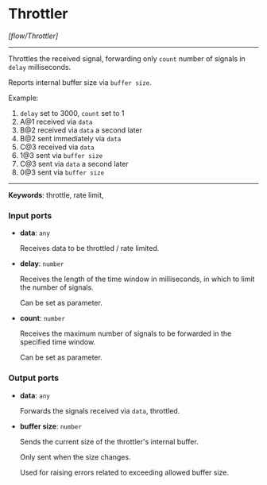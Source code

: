 # Throttler

_[flow/Throttler]_

---

Throttles the received signal, forwarding only `count` number of signals in `delay` milliseconds.  
  
Reports internal buffer size via `buffer size`.  
  
Example:  
1. `delay` set to 3000, `count` set to 1   
1. A@1 received via `data`  
2. B@2 received via `data` a second later  
3. B@2 sent immediately via `data`  
4. C@3 received via `data`  
5. 1@3 sent via `buffer size`  
6. C@3 sent via `data` a second later  
6. 0@3 sent via `buffer size`  
  

---

__Keywords__: throttle, rate limit, 

### Input ports

* __data__: ` any `

    Receives data to be throttled / rate limited.  


* __delay__: ` number `

    Receives the length of the time window in milliseconds, in which to limit the number of signals.  
      
    Can be set as parameter.  


* __count__: ` number `

    Receives the maximum number of signals to be forwarded in the specified time window.  
      
    Can be set as parameter.  

### Output ports

* __data__: ` any `

    Forwards the signals received via `data`, throttled.  


* __buffer size__: ` number `

    Sends the current size of the throttler's internal buffer.  
      
    Only sent when the size changes.  
      
    Used for raising errors related to exceeding allowed buffer size.  

